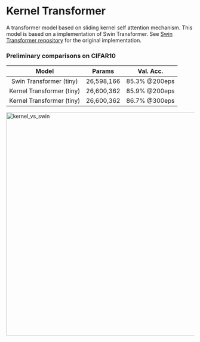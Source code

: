 # Kernel Transformer
A transformer model based on sliding kernel self attention mechanism. This model is based on a implementation of Swin Transformer. See [Swin Transformer repository](https://github.com/microsoft/Swin-Transformer) for the original implementation.

### Preliminary comparisons on CIFAR10
| Model | Params | Val. Acc. |
| :---: | :---: | :---: |
| Swin Transformer (tiny) | 26,598,166 | 85.3% @200eps |
| Kernel Transformer (tiny) | 26,600,362 | 85.9% @200eps |
| Kernel Transformer (tiny) | 26,600,362 | 86.7% @300eps |

<img width="598" alt="kernel_vs_swin" src="https://github.com/miraclefactory/kernel-transformer/assets/89094576/4d5581c2-bc09-4ac0-bd23-6f188dd011f1">

